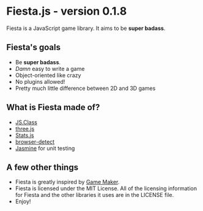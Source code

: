 Fiesta.js - version 0.1.8
=========================

Fiesta is a JavaScript game library. It aims to be **super badass**.

Fiesta's goals
--------------

* Be **super badass**.
* _Damn_ easy to write a game
* Object-oriented like crazy
* No plugins allowed!
* Pretty much little difference between 2D and 3D games

What is Fiesta made of?
-----------------------

* [JS.Class](http://jsclass.jcoglan.com/)
* [three.js](http://github.com/mrdoob/three.js)
* [Stats.js](http://github.com/mrdoob/stats.js)
* [browser-detect](http://github.com/rsyring/browser-detect)
* [Jasmine](http://pivotal.github.com/jasmine/) for unit testing

A few other things
------------------

* Fiesta is greatly inspired by [Game Maker](http://www.yoyogames.com/make).
* Fiesta is licensed under the MIT License. All of the licensing information for Fiesta and the other libraries it uses are in the LICENSE file.
* Enjoy!